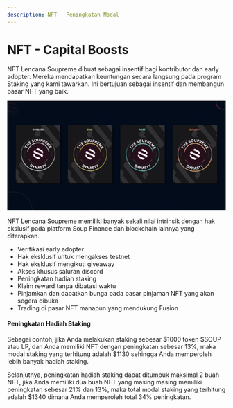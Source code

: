```yaml
---
description: NFT - Peningkatan Modal
---
```


# NFT - Capital Boosts

NFT Lencana Soupreme dibuat sebagai insentif bagi kontributor dan early adopter. Mereka mendapatkan keuntungan secara langsung pada program Staking yang kami tawarkan. Ini bertujuan sebagai insentif dan membangun pasar NFT yang baik.

![4 Tingkat Lencana Soupreme: Common, Epic, Rare dan Dynasty](../../.gitbook/assets/image.png)

NFT Lencana Soupreme memiliki banyak sekali nilai intrinsik dengan hak ekslusif pada platform Soup Finance dan blockchain lainnya yang diterapkan.

* Verifikasi early adopter
* Hak eksklusif untuk mengakses testnet
* Hak eksklusif mengikuti giveaway
* Akses khusus saluran discord
* Peningkatan hadiah staking
* Klaim reward tanpa dibatasi waktu
* Pinjamkan dan dapatkan bunga pada pasar pinjaman NFT yang akan segera dibuka
* Trading di pasar NFT manapun yang mendukung Fusion

#### Peningkatan Hadiah Staking

Sebagai contoh, jika Anda melakukan staking sebesar $1000 token $SOUP atau LP, dan Anda memiliki NFT dengan peningkatan sebesar 13%, maka modal staking yang terhitung adalah $1130 sehingga Anda memperoleh lebih banyak hadiah staking.

Selanjutnya, peningkatan hadiah staking dapat ditumpuk maksimal 2 buah NFT, jika Anda memiliki dua buah NFT yang masing masing memiliki peningkatan sebesar 21% dan 13%, maka total modal staking yang terhitung adalah $1340 dimana Anda memperoleh total 34% peningkatan.
